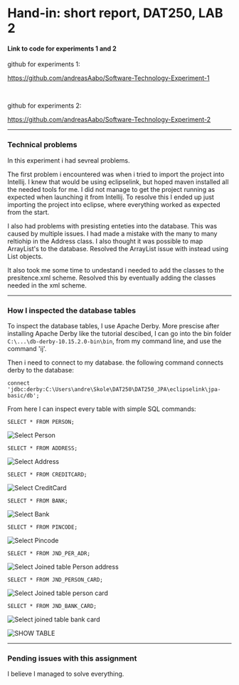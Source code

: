<h1> Hand-in: short report, DAT250, LAB 2 </h1>

<h4> Link to code for experiments 1 and 2</h4>

github for experiments 1:

https://github.com/andreasAabo/Software-Technology-Experiment-1


<br>

github for experiments 2:

https://github.com/andreasAabo/Software-Technology-Experiment-2

---

<h3> Technical problems </h3>

In this experiment i had sevreal problems.

The first problem i encountered was when i tried to import the project into Intellij. I knew that would be using eclipselink, but hoped maven installed all the needed tools for me. I did not manage to get the project running as expected when launching it from Intellij. To resolve this I ended up just importing the project into eclipse, where everything worked as expected from the start.

I also had problems with presisting enteties into the database. This was caused by multiple issues. I had made a mistake with the many to many reltiohip in the Address class. I also thought it was possible to map ArrayList's to the database. Resolved the ArrayList issue with instead using List objects. 

It also took me some time to undestand i needed to add the classes to the presitence.xml scheme. Resolved this by eventually adding the classes needed in the xml scheme.



---

<h3> How I inspected the database tables </h3>

To inspect the database tables, I use Apache Derby. More prescise after installing Apache Derby like the tutorial descibed, I can go into the bin folder ```C:\...\db-derby-10.15.2.0-bin\bin```, from my command line, and use the command 'ij'.

Then i need to connect to my database. the following command connects derby to the database:

```connect 'jdbc:derby:C:\Users\andre\Skole\DAT250\DAT250_JPA\eclipselink\jpa-basic/db'; ```

From here I can inspect every table with simple SQL commands:


```SELECT * FROM PERSON;```

![Select Person](assets/ex2/selectPerson.png?raw=true)


```SELECT * FROM ADDRESS;```

![Select Address](assets/ex2/selectAddress.png?raw=true)


```SELECT * FROM CREDITCARD;```

![Select CreditCard](assets/ex2/selectCreditCard.png?raw=true)


```SELECT * FROM BANK;```

![Select Bank](assets/ex2/selectBank.png?raw=true)


```SELECT * FROM PINCODE;```

![Select Pincode](assets/ex2/selectPincode.png?raw=true)


```SELECT * FROM JND_PER_ADR;```

![Select Joined table Person address](assets/ex2/manyToMany_per_adr.png?raw=true)



```SELECT * FROM JND_PERSON_CARD;```

![Select Joined table person card](assets/ex2/JND_PER_CARD.png?raw=true)


```SELECT * FROM JND_BANK_CARD;```

![Select joined table bank card](assets/ex2/JND_BANK_CARD.png?raw=true)



![SHOW TABLE](assets/ex2/showtables.png?raw=true)

---

<h3>  Pending issues with this assignment  </h3>

I believe I managed to solve everything.



